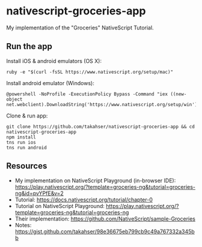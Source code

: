 # nativescript-groceries-app

My implementation of the "Groceries" NativeScript Tutorial.

## Run the app

Install iOS & android emulators (OS X):

    ruby -e "$(curl -fsSL https://www.nativescript.org/setup/mac)"

Install android emulator (Windows):

    @powershell -NoProfile -ExecutionPolicy Bypass -Command "iex ((new-object net.webclient).DownloadString('https://www.nativescript.org/setup/win'))"

Clone & run app:

    git clone https://github.com/takahser/nativescript-groceries-app && cd nativescript-groceries-app
    npm install
    tns run ios
    tns run android

## Resources

- My implementation on NativeScript Playground (in-browser IDE): https://play.nativescript.org/?template=groceries-ng&tutorial=groceries-ng&id=pvYPfE&v=2
- Tutorial: https://docs.nativescript.org/tutorial/chapter-0
- Tutorial on NativeScript Playground: https://play.nativescript.org/?template=groceries-ng&tutorial=groceries-ng
- Their implementation: https://github.com/NativeScript/sample-Groceries
- Notes: https://gist.github.com/takahser/98e36675eb799cb9c49a767332a345bb
